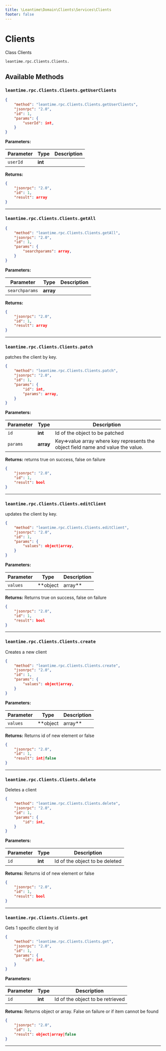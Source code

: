 ```yaml
---
title: \Leantime\Domain\Clients\Services\Clients
footer: false
---
```


# Clients

Class Clients


`leantime.rpc.Clients.Clients.`


## Available Methods
### `leantime.rpc.Clients.Clients.getUserClients`



```json
{
    "method": "leantime.rpc.Clients.Clients.getUserClients",
    "jsonrpc": "2.0",
    "id": 1,
    "params": {
        "userId": int,
    }
}
```









**Parameters:**

| Parameter | Type | Description |
|-----------|------|-------------|
| `userId` | **int** |  |


**Returns:**

```json
{
    "jsonrpc": "2.0",
    "id": 1,
    "result": array
}
```



---
### `leantime.rpc.Clients.Clients.getAll`



```json
{
    "method": "leantime.rpc.Clients.Clients.getAll",
    "jsonrpc": "2.0",
    "id": 1,
    "params": {
        "searchparams": array,
    }
}
```









**Parameters:**

| Parameter | Type | Description |
|-----------|------|-------------|
| `searchparams` | **array** |  |


**Returns:**

```json
{
    "jsonrpc": "2.0",
    "id": 1,
    "result": array
}
```



---
### `leantime.rpc.Clients.Clients.patch`

patches the client by key.

```json
{
    "method": "leantime.rpc.Clients.Clients.patch",
    "jsonrpc": "2.0",
    "id": 1,
    "params": {
        "id": int,
        "params": array,
    }
}
```









**Parameters:**

| Parameter | Type | Description |
|-----------|------|-------------|
| `id` | **int** | Id of the object to be patched |
| `params` | **array** | Key=&gt;value array where key represents the object field name and value the value. |


**Returns:**
returns true on success, false on failure
```json
{
    "jsonrpc": "2.0",
    "id": 1,
    "result": bool
}
```



---
### `leantime.rpc.Clients.Clients.editClient`

updates the client by key.

```json
{
    "method": "leantime.rpc.Clients.Clients.editClient",
    "jsonrpc": "2.0",
    "id": 1,
    "params": {
        "values": object|array,
    }
}
```









**Parameters:**

| Parameter | Type | Description |
|-----------|------|-------------|
| `values` | **object|array** | expects the entire object to be updated as object or array |


**Returns:**
Returns true on success, false on failure
```json
{
    "jsonrpc": "2.0",
    "id": 1,
    "result": bool
}
```



---
### `leantime.rpc.Clients.Clients.create`

Creates a new client

```json
{
    "method": "leantime.rpc.Clients.Clients.create",
    "jsonrpc": "2.0",
    "id": 1,
    "params": {
        "values": object|array,
    }
}
```









**Parameters:**

| Parameter | Type | Description |
|-----------|------|-------------|
| `values` | **object|array** | Object or array to be created |


**Returns:**
Returns id of new element or false
```json
{
    "jsonrpc": "2.0",
    "id": 1,
    "result": int|false
}
```



---
### `leantime.rpc.Clients.Clients.delete`

Deletes a client

```json
{
    "method": "leantime.rpc.Clients.Clients.delete",
    "jsonrpc": "2.0",
    "id": 1,
    "params": {
        "id": int,
    }
}
```









**Parameters:**

| Parameter | Type | Description |
|-----------|------|-------------|
| `id` | **int** | Id of the object to be deleted |


**Returns:**
Returns id of new element or false
```json
{
    "jsonrpc": "2.0",
    "id": 1,
    "result": bool
}
```



---
### `leantime.rpc.Clients.Clients.get`

Gets 1 specific client by id

```json
{
    "method": "leantime.rpc.Clients.Clients.get",
    "jsonrpc": "2.0",
    "id": 1,
    "params": {
        "id": int,
    }
}
```









**Parameters:**

| Parameter | Type | Description |
|-----------|------|-------------|
| `id` | **int** | Id of the object to be retrieved |


**Returns:**
Returns object or array. False on failure or if item cannot be found
```json
{
    "jsonrpc": "2.0",
    "id": 1,
    "result": object|array|false
}
```



---

